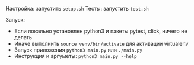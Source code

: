 Настройка: запустить `setup.sh`
Тесты: запустить `test.sh`

Запуск:
 - Если локально установлен python3 и пакеты pytest, click, ничего не делать 
 - Иначе выполнить `source venv/bin/activate` для активации virtualenv
 - Запуск приложения `python3 main.py` или `./main.py`
 - Инструкция и аргуметы: `python3 main.py --help`
